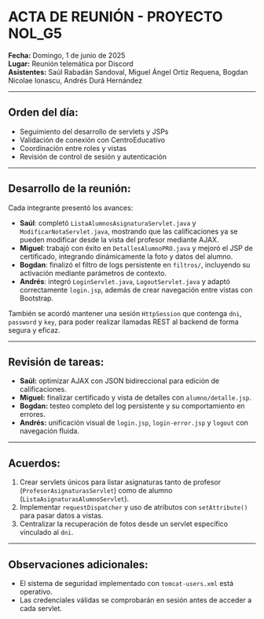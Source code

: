 # ACTA DE REUNIÓN - PROYECTO NOL_G5

**Fecha:** Domingo, 1 de junio de 2025  
**Lugar:** Reunión telemática por Discord  
**Asistentes:** Saúl Rabadán Sandoval, Miguel Ángel Ortiz Requena, Bogdan Nicolae Ionascu, Andrés Durá Hernández

---

## Orden del día:

- Seguimiento del desarrollo de servlets y JSPs  
- Validación de conexión con CentroEducativo  
- Coordinación entre roles y vistas  
- Revisión de control de sesión y autenticación

---

## Desarrollo de la reunión:

Cada integrante presentó los avances:

- **Saúl**: completó `ListaAlumnosAsignaturaServlet.java` y `ModificarNotaServlet.java`, mostrando que las calificaciones ya se pueden modificar desde la vista del profesor mediante AJAX.  
- **Miguel**: trabajó con éxito en `DetallesAlumnoPRO.java` y mejoró el JSP de certificado, integrando dinámicamente la foto y datos del alumno.  
- **Bogdan**: finalizó el filtro de logs persistente en `filtros/`, incluyendo su activación mediante parámetros de contexto.  
- **Andrés**: integró `LoginServlet.java`, `LogoutServlet.java` y adaptó correctamente `login.jsp`, además de crear navegación entre vistas con Bootstrap.

También se acordó mantener una sesión `HttpSession` que contenga `dni`, `password` y `key`, para poder realizar llamadas REST al backend de forma segura y eficaz.

---

## Revisión de tareas:

- **Saúl:** optimizar AJAX con JSON bidireccional para edición de calificaciones.  
- **Miguel:** finalizar certificado y vista de detalles con `alumno/detalle.jsp`.  
- **Bogdan:** testeo completo del log persistente y su comportamiento en errores.  
- **Andrés:** unificación visual de `login.jsp`, `login-error.jsp` y `logout` con navegación fluida.

---

## Acuerdos:

1. Crear servlets únicos para listar asignaturas tanto de profesor (`ProfesorAsignaturasServlet`) como de alumno (`ListaAsignaturasAlumnoServlet`).  
2. Implementar `requestDispatcher` y uso de atributos con `setAttribute()` para pasar datos a vistas.  
3. Centralizar la recuperación de fotos desde un servlet específico vinculado al `dni`.

---

## Observaciones adicionales:

- El sistema de seguridad implementado con `tomcat-users.xml` está operativo.  
- Las credenciales válidas se comprobarán en sesión antes de acceder a cada servlet.

